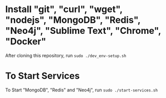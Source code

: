 # Install "git", "curl", "wget", "nodejs", "MongoDB", "Redis", "Neo4j", "Sublime Text", "Chrome", "Docker"
After cloning this repository, run ```sudo ./dev_env-setup.sh```
# To Start Services
To Start "MongoDB", "Redis" and "Neo4j", run ```sudo ./start-services.sh```

